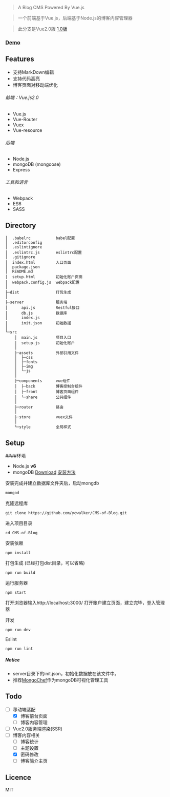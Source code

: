 
> A Blog CMS Powered By Vue.js

> 一个前端基于Vue.js，后端基于Node.js的博客内容管理器

> 此分支是Vue2.0版 [1.0版](https://github.com/ycwalker/CMS-of-Blog/tree/vue1.0)

### [Demo](http://115.28.90.175/)

## Features

* 支持MarkDown编辑
* 支持代码高亮
* 博客页面对移动端优化

###### 前端：Vue.js2.0
* Vue.js
* Vue-Router
* Vuex
* Vue-resource

###### 后端
* Node.js
* mongoDB (mongoose)
* Express

###### 工具和语言
* Webpack
* ES6
* SASS

## Directory

```
│  .babelrc           babel配置
│  .editorconfig
│  .eslintignore  
│  .eslintrc.js       eslintrc配置
│  .gitignore
│  index.html         入口页面
│  package.json
│  README.md
│  setup.html         初始化账户页面
│  webpack.config.js  webpack配置
│
├─dist                打包生成
│     
├─server              服务端
│      api.js         Restful接口
│      db.js          数据库
│      index.js
│      init.json      初始数据
│
└─src
    │  main.js        项目入口
    │  setup.js       初始化账户
    │
    ├─assets          外部引用文件
    │  ├─css
    │  ├─fonts
    │  ├─img
    │  └─js         
    │
    ├─components      vue组件
    │  ├─back         博客控制台组件
    │  ├─front        博客页面组件
    │  └─share        公共组件
    │
    ├─router          路由
    │
    ├─store           vuex文件
    │
    └─style           全局样式
```


## Setup
####环境
* Node.js **v6**
* mongoDB [Download](https://www.mongodb.com/download-center?jmp=nav#community)
[安装方法](https://docs.mongodb.com/manual/installation/)

安装完成并建立数据库文件夹后，启动mongdb
``` bash
mongod
```

克隆远程库
```
git clone https://github.com/ycwalker/CMS-of-Blog.git
```
进入项目目录
```
cd CMS-of-Blog
```
安装依赖
```
npm install

```
打包生成 (已经打包dist目录，可以省略)
```
npm run build
```
运行服务器
```
npm start
```
打开浏览器输入http://localhost:3000/
打开账户建立页面，建立完毕，登入管理器

开发
```
npm run dev
```
Eslint
```$xslt
npm run lint
```

##### Notice
* server目录下的init.json，初始化数据放在该文件中。
* 推荐[MongoChef](http://3t.io/mongochef/)作为mongoDB可视化管理工具

## Todo

* [ ] 移动端适配
  * [x] 博客前台页面
  * [ ] 博客内容管理
* [ ] Vue2.0服务端渲染(SSR)
* [ ] 博客内容相关
  * [ ] 博客统计
  * [ ] 主题设置
  * [x] 密码修改
  * [ ] 博客简介主页

## Licence
MIT

